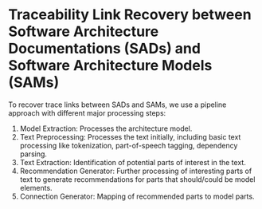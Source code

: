 # Traceability Link Recovery between Software Architecture Documentations (SADs) and Software Architecture Models (SAMs)

To recover trace links between SADs and SAMs, we use a pipeline approach with different major processing steps:

1. Model Extraction: Processes the architecture model.
2. Text Preprocessing: Processes the text initially, including basic text processing like tokenization, part-of-speech tagging, dependency parsing.
3. Text Extraction: Identification of potential parts of interest in the text.
4. Recommendation Generator: Further processing of interesting parts of text to generate recommendations for parts that should/could be model elements.
5. Connection Generator: Mapping of recommended parts to model parts.
